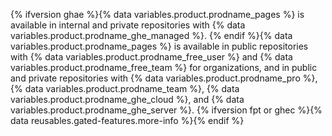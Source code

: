 {% ifversion ghae %}{% data variables.product.prodname_pages %} is available in internal and private repositories with {% data variables.product.prodname_ghe_managed %}. {% endif %}{% data variables.product.prodname_pages %} is available in public repositories with {% data variables.product.prodname_free_user %} and {% data variables.product.prodname_free_team %} for organizations, and in public and private repositories with {% data variables.product.prodname_pro %}, {% data variables.product.prodname_team %}, {% data variables.product.prodname_ghe_cloud %}, and {% data variables.product.prodname_ghe_server %}. {% ifversion fpt or ghec %}{% data reusables.gated-features.more-info %}{% endif %}
